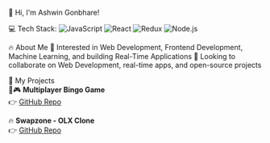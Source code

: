👋 Hi, I'm Ashwin Gonbhare!

💻 Tech Stack:
![JavaScript](https://img.shields.io/badge/JAVASCRIPT-F7DF1E?style=for-the-badge&logo=javascript&logoColor=000)
![React](https://img.shields.io/badge/REACT-20232A?style=for-the-badge&logo=react&logoColor=61DAFB)
![Redux](https://img.shields.io/badge/REDUX-764ABC?style=for-the-badge&logo=redux&logoColor=white)
![Node.js](https://img.shields.io/badge/NODE.JS-339933?style=for-the-badge&logo=node.js&logoColor=white)

🔥 About Me
👀 Interested in Web Development, Frontend Development, Machine Learning, and building Real-Time Applications
💞️ Looking to collaborate on Web Development, real-time apps, and open-source projects

📱 My Projects  
🌟🎮 **Multiplayer Bingo Game**  
👉 [GitHub Repo](https://github.com/ashwin212004/bingo-multiplayer)  

🔥 **Swapzone - OLX Clone**  
👉 [GitHub Repo](https://github.com/ashwin212004/swapzone)

<!--
**ashwin212004/ashwin212004** is a ✨ _special_ ✨ repository because its `README.md` (this file) appears on your GitHub profile.
